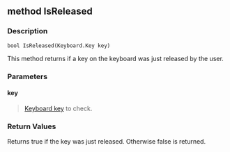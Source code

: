 ## method IsReleased ##

### Description ###
	bool IsReleased(Keyboard.Key key)
This method returns if a key on the keyboard was just released by the user.

### Parameters ###
#### key ####
>[Keyboard key](/IO/Keyboard/Key) to check.

### Return Values ###
Returns true if the key was just released. Otherwise false is returned.